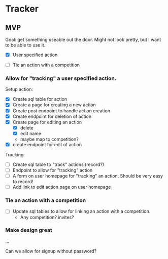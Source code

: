 # Tracker

## MVP

Goal: get something useable out the door. Might not look pretty, but I want to be able to use it.

- [X] User specified action
- [ ] Tie an action with a competition


### Allow for "tracking" a user specified action.

Setup action:

- [X] Create sql table for action
- [X] Create a page for creating a new action
- [X] Create post endpoint to handle action creation
- [X] Create endpoint for deletion of action
- [X] Create page for editing an action
  - [X] delete
  - [X] edit name
  - maybe map to competition?
- [X] create endpoint for edit of action

Tracking:

- [ ] Create sql table to "track" actions (record?)
- [ ] Endpoint to allow for "tracking" action
- [ ] A form on user homepage for "tracking" an action. Should be very easy to record!
- [ ] Add link to edit action page on user homepage

### Tie an action with a competition

- [ ] Update sql tables to allow for linking an action with a competition.
  - Any competition? invites?


### Make design great

...

Can we allow for signup without password?

